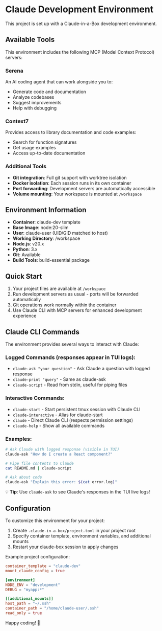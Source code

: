 # Claude Development Environment

This project is set up with a Claude-in-a-Box development environment.

## Available Tools

This environment includes the following MCP (Model Context Protocol) servers:

### Serena
An AI coding agent that can work alongside you to:
- Generate code and documentation
- Analyze codebases 
- Suggest improvements
- Help with debugging

### Context7
Provides access to library documentation and code examples:
- Search for function signatures
- Get usage examples
- Access up-to-date documentation

### Additional Tools
- **Git integration**: Full git support with worktree isolation
- **Docker isolation**: Each session runs in its own container
- **Port forwarding**: Development servers are automatically accessible
- **Volume mounting**: Your workspace is mounted at `/workspace`

## Environment Information

- **Container**: claude-dev template
- **Base Image**: node:20-slim
- **User**: claude-user (UID/GID matched to host)
- **Working Directory**: /workspace
- **Node.js**: v20.x
- **Python**: 3.x
- **Git**: Available
- **Build Tools**: build-essential package

## Quick Start

1. Your project files are available at `/workspace`
2. Run development servers as usual - ports will be forwarded automatically
3. Git operations work normally within the container
4. Use Claude CLI with MCP servers for enhanced development experience

## Claude CLI Commands

The environment provides several ways to interact with Claude:

### Logged Commands (responses appear in TUI logs):
- `claude-ask "your question"` - Ask Claude a question with logged response
- `claude-print "query"` - Same as claude-ask
- `claude-script` - Read from stdin, useful for piping files

### Interactive Commands:
- `claude-start` - Start persistent tmux session with Claude CLI
- `claude-interactive` - Alias for claude-start  
- `claude` - Direct Claude CLI (respects permission settings)
- `claude-help` - Show all available commands

### Examples:
```bash
# Ask Claude with logged response (visible in TUI)
claude-ask "How do I create a React component?"

# Pipe file contents to Claude
cat README.md | claude-script

# Ask about code
claude-ask "Explain this error: $(cat error.log)"
```

💡 **Tip**: Use `claude-ask` to see Claude's responses in the TUI live logs!

## Configuration

To customize this environment for your project:

1. Create `.claude-in-a-box/project.toml` in your project root
2. Specify container template, environment variables, and additional mounts
3. Restart your claude-box session to apply changes

Example project configuration:
```toml
container_template = "claude-dev"
mount_claude_config = true

[environment]
NODE_ENV = "development"
DEBUG = "myapp:*"

[[additional_mounts]]
host_path = "~/.ssh"
container_path = "/home/claude-user/.ssh"
read_only = true
```

Happy coding! 🚀